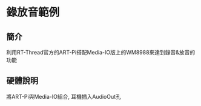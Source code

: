 # 錄放音範例

## 簡介

利用RT-Thread官方的ART-Pi搭配Media-IO版上的WM8988來達到錄音&放音的功能

## 硬體說明
將ART-Pi與Media-IO組合, 耳機插入AudioOut孔



